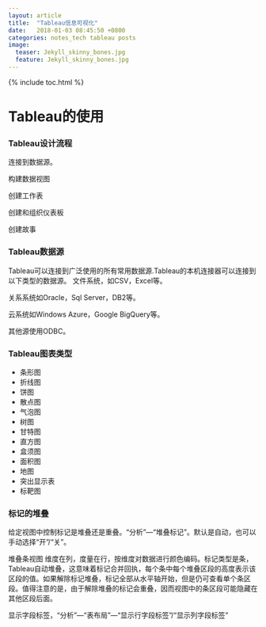 ```yaml
---
layout: article
title:  "Tableau信息可视化"
date:   2018-01-03 08:45:50 +0800
categories: notes_tech tableau posts 
image:
  teaser: Jekyll_skinny_bones.jpg
  feature: Jekyll_skinny_bones.jpg
---
```



{% include toc.html %}

# Tableau的使用
### Tableau设计流程
连接到数据源。

构建数据视图

创建工作表

创建和组织仪表板

创建故事

### Tableau数据源
Tableau可以连接到广泛使用的所有常用数据源.Tableau的本机连接器可以连接到以下类型的数据源。
文件系统，如CSV，Excel等。

关系系统如Oracle，Sql Server，DB2等。

云系统如Windows Azure，Google BigQuery等。

其他源使用ODBC。
### Tableau图表类型
- 条形图
- 折线图
- 饼图
- 散点图
- 气泡图
- 树图
- 甘特图
- 直方图
- 盒须图
- 面积图
- 地图
- 突出显示表
- 标靶图
### 标记的堆叠
给定视图中控制标记是堆叠还是重叠。“分析”—“堆叠标记”。默认是自动，也可以手动选择“开”/“关”。

堆叠条视图 维度在列，度量在行，按维度对数据进行颜色编码。标记类型是条，Tableau自动堆叠，这意味着标记合并回执，每个条中每个堆叠区段的高度表示该区段的值。如果解除标记堆叠，标记全部从水平轴开始，但是仍可查看单个条区段。值得注意的是，由于解除堆叠的标记会重叠，因而视图中的条区段可能隐藏在其他区段后面。

显示字段标签，“分析”—“表布局”—“显示行字段标签”/“显示列字段标签”